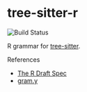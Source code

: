 tree-sitter-r
===========================

![Build Status](https://github.com/jimhester/tree-sitter-r/workflows/build/badge.svg)

R grammar for [tree-sitter][].

[tree-sitter]: https://github.com/tree-sitter/tree-sitter

References

* [The R Draft Spec](https://cran.r-project.org/doc/manuals/r-release/R-lang.pdf)
* [gram.y](https://github.com/wch/r-source/blob/trunk/src/main/gram.y)
